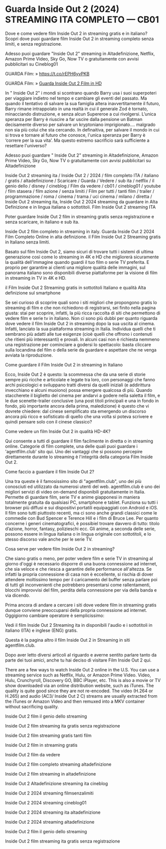 # Guarda Inside Out 2 (2024) STREAMING ITA COMPLETO — CB01

Dove e come vedere film Inside Out 2 in streaming gratis e in italiano? Scopri dove puoi guardare film Inside Out 2 in streaming completo senza limiti, e senza registrazione.

Adesso puoi guardare "Inside Out 2" streaming in Altadefinizione, Netflix, Amazon Prime Video, Sky Go, Now TV o gratuitamente con avvisi pubblicitari su Cineblog01

GUARDA Film: » https://t.co/rEPH6yvPKB

GUARDA Film: » [Guarda Inside Out 2 Film in HD](https://t.co/rEPH6yvPKB)

In " Inside Out 2" i mondi si scontrano quando Barry usa i suoi superpoteri per viaggiare indietro nel tempo e cambiare gli eventi del passato. Ma quando il tentativo di salvare la sua famiglia altera inavvertitamente il futuro, Barry rimane intrappolato in una realtà in cui il generale Zod è tornato, minacciando distruzione, e senza alcun Supereroe a cui rivolgersi. L’unica speranza per Barry è riuscire a far uscire dalla pensione un Batman decisamente diverso per salvare un kryptoniano imprigionato.... malgrado non sia più colui che sta cercando. In definaitiva, per salvare il mondo in cui si trova e tornare al futuro che conosce, l'unica speranza per Barry è ‘correre per la sua vita’. Ma questo estremo sacrificio sarà sufficiente a resettare l'universo?

Adesso puoi guardare " Inside Out 2" streaming in Altadefinizione, Amazon Prime Video, Sky Go, Now TV o gratuitamente con avvisi pubblicitari su Altadefinizione

Inside Out 2 streaming ita / Inside Out 2 / 2024 / film completo ITA / italiano / gratis / altadefinizione / Scaricare / Guarda / Vedere / sub ita / netflix / il genio dello / disney / cineblog / Film da vedere / cb01 / cineblog01 / youtube / film stasera / film azione / senza limiti / Film per tutti / tanti film / trailer / programmazione / roma / cinema / trama / uci cinema / milano / diretta / Inside Out 2 streaming ita, Inside Out 2 2024 streaming da guardare in Alta Definizione e in lingua italiana o sottotitoli. Film Inside Out 2 streaming ITA

Poter guardare Inside Out 2 film in streaming gratis senza registrazione e senza scaricare, in italiano e sub ita.

Inside Out 2 film completo in streaming in italy. Guarda Inside Out 2 2024 Film Completo Online in alta definizione. il Film Inside Out 2 Streaming gratis in Italiano senza limiti.

Basato sul film Inside Out 2, siamo sicuri di trovare tutti i sistemi di ultima generazione così come lo streaming in 4K e HD che migliorerà sicuramente la qualità dell'immagine quando guardi il tuo film o serie TV preferita. E proprio per garantire ai clienti una migliore qualità delle immagini, sul panorama italiano sono disponibili diverse piattaforme per la visione di film in streaming in TV in 4K e HD.

il Film Inside Out 2 Streaming gratis in sottotitoli Italiano e qualità Alta definizione sul smartphone

Se sei curioso di scoprire quali sono i siti migliori che propongono gratis lo streaming di film e che non richiedono di registrarsi, sei finito nella pagina giusta: stai per scoprire, infatti, la più ricca raccolta di siti che permettono di vedere film e serie tv in italiano. Non ci sono più dubbi per quanto riguarda dove vedere il film Inside Out 2 in streaming dopo la sua uscita al cinema. Infatti, lanciato la sua piattaforma streaming in Italia. Individua quelli che ti sembrano più adatti alle tue esigenze (cioè quelli che offrono i contenuti che ritieni più interessanti) e provali. In alcuni casi non è richiesta nemmeno una registrazione per cominciare a godersi lo spettacolo: basta cliccare sulla locandina del film o della serie da guardare e aspettare che ne venga avviata la riproduzione.

Come guardare il Film Inside Out 2 in streaming in Italiano

Ecco, Inside Out 2 è questo: la scommessa che da una serie di storie sempre più ricche e articolate e legate tra loro, con personaggi che fanno archi psicologici e sviluppano tratti diversi da quelli iniziali (e addirittura invecchiano e alcuni muoiono) possa emergere qualcosa di più. Quando staccherete il biglietto del cinema per andarvi a godere nella saletta il film, e le due scenette-trailer conclusive (una post titoli principali e una in fondo in fondo, più importante ancora della prima, maledizione) è questo che vi dovrete chiedere: dal cinese semplificato sta emergendo un discorso ancora più ricco e sofisticato di quello che una volta si poteva scrivere e quindi pensare solo con il cinese classico?

Come vedere un film Inside Out 2 in qualità HD-4K?

Qui consente a tutti di guardare il film facilmente in diretta o in streaming online. Categorie di film complete, una delle quali puoi guardare i 'agentfilm.club' sito qui. Uno dei vantaggi che si possono percepire direttamente durante lo streaming è l'integrità della categoria Film Inside Out 2.

Come faccio a guardare il film Inside Out 2?

Una tra queste è il famosissimo sito di "agentfilm.club", uno dei più conosciuti ed utilizzato da numerosi utenti del web. agentfilm.club è uno dei migliori servizi di video on-demand disponibili gratuitamente in Italia. Permette di guardare film, serie TV e anime giapponesi in maniera totalmente gratuita da qualsiasi PC, smartphone e tablet. Funziona su tutti i browser più diffusi e sui dispositivi portatili equipaggiati con Android e iOS. Il film sono tutti piuttosto recenti, ma ci sono anche grandi classici come le commedie con Bud Spencer e Terence Hill e i film di Bruce Lee. Per quanto concerne i generi cinematografici, è possibiel trovare davvero di tutto: titolo d’azione, horror, fantasy, polizieschi ecc. Gli anime, a seconda delle serie, possono essere in lingua italiana o in lingua originale con sottotitoli, e lo stesso discorso vale anche per le serie TV.

Cosa serve per vedere film Inside Out 2 in streaming?

Che siano gratis o meno, per poter vedere film e serie TV in streaming al giorno d'oggi è necessario disporre di una buona connessione ad internet, che sia veloce e che riesca a garantire delle performance all'altezza. Se infatti la propria connessione di casa non è eccellente, si rischia di dover attendere moltissimo tempo per il caricamento del buffer senza parlare poi di tutti gli inconvenienti che potrebbero presentarsi come rallentamenti, blocchi improvvisi del film, perdita della connessione per via della banda e via dicendo.

Prima ancora di andare a cercare i siti dove vedere film in streaming gratis dunque conviene preoccuparsi della propria connessione ad internet. Oggigiorno cambiare operatore è semplicissimo:

Vedi il film Inside Out 2 Streaming ita in disponibili l'audio e i sottotitoli in italiano (ITA) e inglese (ENG) gratis.

Questa è la pagina altro il film Inside Out 2 in Streaming in siti agentfilm.club.

Dopo aver letto diversi articoli al riguardo e averne sentito parlare tanto da parte dei tuoi amici, anche tu hai deciso di visitare Film Inside Out 2 qui.

There are a few ways to watch Inside Out 2 online in the U.S. You can use a streaming service such as Netflix, Hulu, or Amazon Prime Video. Video, Hulu, Crunchyroll, Discovery GO, BBC iPlayer, etc. This is also a movie or TV show downloaded via an online distribution website, such as iTunes. The quality is quite good since they are not re-encoded. The video (H.264 or H.265) and audio (AC3/ Inside Out 2 C) streams are usually extracted from the iTunes or Amazon Video and then remuxed into a MKV container without sacrificing quality.

Inside Out 2 film il genio dello streaming

Inside Out 2 film streaming ita gratis senza registrazione

Inside Out 2 film streaming gratis tanti film

Inside Out 2 film in streaming gratis

Inside Out 2 film da vedere

Inside Out 2 film completo streaming altadefinizione

Inside Out 2 film streaming in altadefinizione

Inside Out 2 Altadefinizione streaming ita cineblog

Inside Out 2 2024 streaming filmsenzalimiti

Inside Out 2 2024 streaming cineblog01

Inside Out 2 2024 streaming ita altadefinizione

Inside Out 2 2024 streaming altadefinizione

Inside Out 2 film il genio dello streaming

Inside Out 2 film streaming ita gratis senza registrazione
